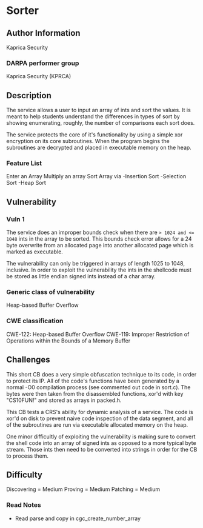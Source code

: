 # Sorter

## Author Information
Kaprica Security

### DARPA performer group
Kaprica Security (KPRCA)

## Description

The service allows a user to input an array of ints and sort the values.
It is meant to help students understand the differences in types of sort by showing
enumerating, roughly, the number of comparisons each sort does.

The service protects the core of it's functionality by using a simple xor encryption on
its core subroutines. When the program begins the subroutines are decrypted and placed in
executable memory on the heap.

### Feature List

Enter an Array
Multiply an array
Sort Array via
    -Insertion Sort
    -Selection Sort
    -Heap Sort


## Vulnerability

### Vuln 1
The service does an improper bounds check when there are `> 1024 and <= 1048` ints in the array to be sorted.
This bounds check error allows for a 24 byte overwrite from an allocated page into another allocated page
which is marked as executable. 

The vulnerability can only be triggered in arrays of length 1025 to 1048, inclusive. In order to exploit
the vulnerability the ints in the shellcode must be stored as little endian signed ints instead of a char array.

### Generic class of vulnerability
Heap-based Buffer Overflow

### CWE classification
CWE-122: Heap-based Buffer Overflow
CWE-119: Improper Restriction of Operations within the Bounds of a Memory Buffer

## Challenges
This short CB does a very simple obfuscation technique to its code, in order to protect its IP. 
All of the code's functions have been generated by a normal -O0 compilation process (see commented 
out code in sort.c). The bytes were then taken from the disassembled functions, xor'd with key
"CS10FUN!" and stored as arrays in packed.h. 

This CB tests a CRS's ability for dynamic analysis of a service. The code is xor'd on disk to prevent
naive code inspection of the data segment, and all of the subroutines are run via executable allocated
memory on the heap.

One minor difficultly of exploiting the vulnerability is making sure to convert the shell code into an array of
signed ints as opposed to a more typical byte stream. Those ints then need to be converted into strings in order for
the CB to process them.

## Difficulty

Discovering = Medium
Proving = Medium
Patching = Medium


### Read Notes

* Read parse and copy in cgc_create_number_array
